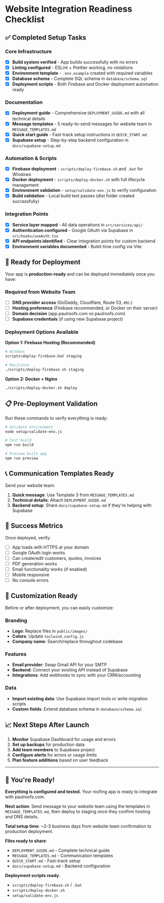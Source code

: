 # Website Integration Readiness Checklist

## ✅ Completed Setup Tasks

### Core Infrastructure
- [x] **Build system verified** - App builds successfully with no errors
- [x] **Linting configured** - ESLint + Prettier working, no violations
- [x] **Environment template** - `.env.example` created with required variables
- [x] **Database schema** - Complete SQL schema in `database/schema.sql`
- [x] **Deployment scripts** - Both Firebase and Docker deployment automation ready

### Documentation
- [x] **Deployment guide** - Comprehensive `DEPLOYMENT_GUIDE.md` with all technical details
- [x] **Message templates** - 5 ready-to-send messages for website team in `MESSAGE_TEMPLATES.md`
- [x] **Quick start guide** - Fast-track setup instructions in `QUICK_START.md`
- [x] **Supabase setup** - Step-by-step backend configuration in `docs/supabase-setup.md`

### Automation & Scripts
- [x] **Firebase deployment** - `scripts/deploy-firebase.sh` and `.bat` for Windows
- [x] **Docker deployment** - `scripts/deploy-docker.sh` with full lifecycle management
- [x] **Environment validation** - `setup/validate-env.js` to verify configuration
- [x] **Build validation** - Local build test passes (dist folder created successfully)

### Integration Points
- [x] **Service layer mapped** - All data operations in `src/services/api/`
- [x] **Authentication configured** - Google OAuth via Supabase in `src/hooks/useAuth.tsx`
- [x] **API endpoints identified** - Clear integration points for custom backend
- [x] **Environment variables documented** - Build-time config via Vite

## 🚀 Ready for Deployment

Your app is **production-ready** and can be deployed immediately once you have:

### Required from Website Team
- [ ] **DNS provider access** (GoDaddy, Cloudflare, Route 53, etc.)
- [ ] **Hosting preference** (Firebase recommended, or Docker on their server)
- [ ] **Domain decision** (app.paulroofs.com vs paulroofs.com)
- [ ] **Supabase credentials** (if using new Supabase project)

### Deployment Options Available

**Option 1: Firebase Hosting (Recommended)**
```bash
# Windows
scripts\deploy-firebase.bat staging

# Mac/Linux
./scripts/deploy-firebase.sh staging
```

**Option 2: Docker + Nginx**
```bash
./scripts/deploy-docker.sh deploy
```

## 📋 Pre-Deployment Validation

Run these commands to verify everything is ready:

```bash
# Validate environment
node setup/validate-env.js

# Test build
npm run build

# Preview built app
npm run preview
```

## 📞 Communication Templates Ready

Send your website team:

1. **Quick message**: Use Template 3 from `MESSAGE_TEMPLATES.md`
2. **Technical details**: Attach `DEPLOYMENT_GUIDE.md`
3. **Backend setup**: Share `docs/supabase-setup.md` if they're helping with Supabase

## 🎯 Success Metrics

Once deployed, verify:
- [ ] App loads with HTTPS at your domain
- [ ] Google OAuth login works
- [ ] Can create/edit customers, quotes, invoices
- [ ] PDF generation works
- [ ] Email functionality works (if enabled)
- [ ] Mobile responsive
- [ ] No console errors

## 🔧 Customization Ready

Before or after deployment, you can easily customize:

### Branding
- **Logo**: Replace files in `public/images/`
- **Colors**: Update `tailwind.config.js`
- **Company name**: Search/replace throughout codebase

### Features
- **Email provider**: Swap Gmail API for your SMTP
- **Backend**: Connect your existing API instead of Supabase
- **Integrations**: Add webhooks to sync with your CRM/accounting

### Data
- **Import existing data**: Use Supabase import tools or write migration scripts
- **Custom fields**: Extend database schema in `database/schema.sql`

## 📈 Next Steps After Launch

1. **Monitor** Supabase Dashboard for usage and errors
2. **Set up backups** for production data
3. **Add team members** to Supabase project
4. **Configure alerts** for errors or usage limits
5. **Plan feature additions** based on user feedback

---

## 🎉 You're Ready!

**Everything is configured and tested.** Your roofing app is ready to integrate with paulroofs.com.

**Next action**: Send message to your website team using the templates in `MESSAGE_TEMPLATES.md`, then deploy to staging once they confirm hosting and DNS details.

**Total setup time**: ~2-3 business days from website team confirmation to production deployment.

**Files ready to share**:
- `DEPLOYMENT_GUIDE.md` - Complete technical guide
- `MESSAGE_TEMPLATES.md` - Communication templates  
- `QUICK_START.md` - Fast-track setup
- `docs/supabase-setup.md` - Backend configuration

**Deployment scripts ready**:
- `scripts/deploy-firebase.sh` / `.bat`
- `scripts/deploy-docker.sh`
- `setup/validate-env.js`